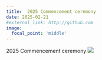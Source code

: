 ```yaml
---
title:  2025 Commencement ceremony
date: 2025-02-21
#external_link: http://github.com
image: 
  focal_point: 'middle'
---
```

2025 Commencement ceremony
![](1.jpg)



<!--more-->
